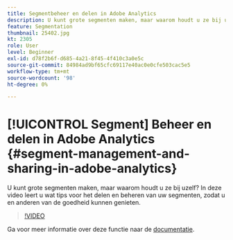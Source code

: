 ```yaml
---
title: Segmentbeheer en delen in Adobe Analytics
description: U kunt grote segmenten maken, maar waarom houdt u ze bij uzelf? In deze video leert u wat tips voor het delen en beheren van uw segmenten, zodat u en anderen van de goedheid kunnen genieten.
feature: Segmentation
thumbnail: 25402.jpg
kt: 2305
role: User
level: Beginner
exl-id: d78f2b6f-d685-4a21-8f45-4f410c3a0e5c
source-git-commit: 84984ad9bf65cfc69117e40ac0e0cfe503cac5e5
workflow-type: tm+mt
source-wordcount: '98'
ht-degree: 0%

---
```


# [!UICONTROL Segment] Beheer en delen in Adobe Analytics {#segment-management-and-sharing-in-adobe-analytics}

U kunt grote segmenten maken, maar waarom houdt u ze bij uzelf? In deze video leert u wat tips voor het delen en beheren van uw segmenten, zodat u en anderen van de goedheid kunnen genieten.

>[!VIDEO](https://video.tv.adobe.com/v/25402/?quality=12&learn=on)

Ga voor meer informatie over deze functie naar de [documentatie](https://experienceleague.adobe.com/docs/analytics/components/segmentation/segmentation-workflow/seg-manage.html?lang=nl-NL).
